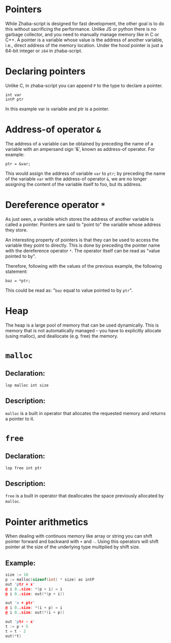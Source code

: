 # Pointers

While Zhaba-script is designed for fast development, the other goal is to do this without sacrificing the performance. Unlike JS or python there is no garbage collector, and you need to manually manage memory like in C or C++. A pointer is a variable whose value is the address of another variable, i.e., direct address of the memory location. Under the hood pointer is just a 64-bit integer or `i64` in zhaba-script.

# Declaring pointers

Unlike C, in zhaba-script you can append `P` to the type to declare a pointer.

```
int var
intP ptr
```

In this example var is variable and ptr is a pointer.

# Address-of operator `&`

The address of a variable can be obtained by preceding the name of a variable with an ampersand sign '&', known as address-of operator. For example:

```
ptr = &var;
```

This would assign the address of variable `var` to `ptr`; by preceding the name of the variable `var` with the address-of operator `&`, we are no longer assigning the content of the variable itself to foo, but its address.

# Dereference operator `*`

As just seen, a variable which stores the address of another variable is called a pointer. Pointers are said to "point to" the variable whose address they store.

An interesting property of pointers is that they can be used to access the variable they point to directly. This is done by preceding the pointer name with the dereference operator `*`. The operator itself can be read as "value pointed to by".

Therefore, following with the values of the previous example, the following statement:

```
baz = *ptr;
```

This could be read as: "`baz` equal to value pointed to by `ptr`".

# Heap

The heap is a large pool of memory that can be used dynamically. This is memory that is not automatically managed – you have to explicitly allocate (using malloc), and deallocate (e.g. free) the memory.

# `malloc`

## Declaration:

```
lop malloc int size
```

## Description:

`malloc` is a built in operator that allocates the requested memory and returns a pointer to it.

# `free`

## Declaration:

```
lop free int ptr
```

## Description:

`free` is a built in operator that deallocates the space previously allocated by `malloc`.

# Pointer arithmetics

When dealing with continuos memory like array or string you can shift pointer forward and backward with `+` and `-`. Using this operators will shift pointer at the size of the underlying type multiplied by shift size.

## Example:

```c++
size := 10
p := malloc(sizeof(int) * size) as intP
out 'ptr + x'
@ i 0..size: *(p + i) = i
@ i 0..size: out(*(p + i))

out 'x + ptr'
@ i 0..size: *(i + p) = i
@ i 0..size: out(*(i + p))

out 'ptr - x'
t := p + 5
t = t - 2
out(*t)
```
